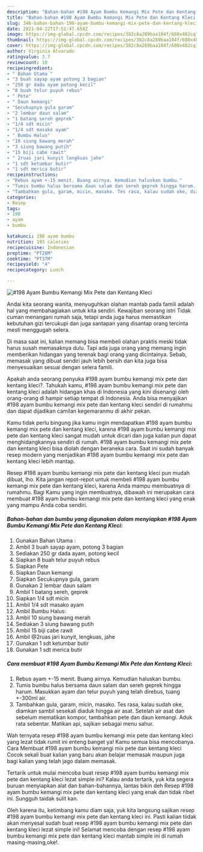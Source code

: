 ```yaml
---
description: "Bahan-bahan #198 Ayam Bumbu Kemangi Mix Pete dan Kentang Kleci yang nikmat dan Mudah Dibuat"
title: "Bahan-bahan #198 Ayam Bumbu Kemangi Mix Pete dan Kentang Kleci yang nikmat dan Mudah Dibuat"
slug: 346-bahan-bahan-198-ayam-bumbu-kemangi-mix-pete-dan-kentang-kleci-yang-nikmat-dan-mudah-dibuat
date: 2021-04-22T17:51:47.658Z
image: https://img-global.cpcdn.com/recipes/382c8a289baa104f/680x482cq70/198-ayam-bumbu-kemangi-mix-pete-dan-kentang-kleci-foto-resep-utama.jpg
thumbnail: https://img-global.cpcdn.com/recipes/382c8a289baa104f/680x482cq70/198-ayam-bumbu-kemangi-mix-pete-dan-kentang-kleci-foto-resep-utama.jpg
cover: https://img-global.cpcdn.com/recipes/382c8a289baa104f/680x482cq70/198-ayam-bumbu-kemangi-mix-pete-dan-kentang-kleci-foto-resep-utama.jpg
author: Virginia Alvarado
ratingvalue: 3.7
reviewcount: 10
recipeingredient:
- " Bahan Utama "
- "3 buah sayap ayam potong 3 bagian"
- "250 gr dada ayam potong kecil"
- "8 buah telur puyuh rebus"
- " Pete"
- " Daun kemangi"
- "Secukupnya gula garam"
- "2 lembar daun salam"
- "1 batang sereh geprek"
- "1/4 sdt micin"
- "1/4 sdt masako ayam"
- " Bumbu Halus"
- "10 siung bawang merah"
- "3 siung bawang putih"
- "15 biji cabe rawit"
- " 2ruas jari kunyit lengkuas jahe"
- "1 sdt ketumbar butir"
- "1 sdt merica butir"
recipeinstructions:
- "Rebus ayam +-15 menit. Buang airnya. Kemudian haluskan bumbu."
- "Tumis bumbu halus bersama daun salam dan sereh geprek hingga harum. Masukkan ayam dan telur puyuh yang telah direbus, tuang +-300ml air."
- "Tambahkan gula, garam, micin, masako. Tes rasa, kalau sudah oke, diamkan sambil sesekali diaduk hingga air asat. Setelah air asat dan sebelum mematikan kompor, tambahkan pete dan daun kemangi. Aduk rata sebentar. Matikan api, sajikan sebagai menu sahur."
categories:
- Resep
tags:
- 198
- ayam
- bumbu

katakunci: 198 ayam bumbu 
nutrition: 193 calories
recipecuisine: Indonesian
preptime: "PT28M"
cooktime: "PT37M"
recipeyield: "4"
recipecategory: Lunch

---
```



![#198 Ayam Bumbu Kemangi Mix Pete dan Kentang Kleci](https://img-global.cpcdn.com/recipes/382c8a289baa104f/680x482cq70/198-ayam-bumbu-kemangi-mix-pete-dan-kentang-kleci-foto-resep-utama.jpg)

Andai kita seorang wanita, menyuguhkan olahan mantab pada famili adalah hal yang membahagiakan untuk kita sendiri. Kewajiban seorang istri Tidak cuman menangani rumah saja, tetapi anda juga harus memastikan kebutuhan gizi tercukupi dan juga santapan yang disantap orang tercinta mesti menggugah selera.

Di masa  saat ini, kalian memang bisa membeli olahan praktis meski tidak harus susah memasaknya dulu. Tapi ada juga orang yang memang ingin memberikan hidangan yang terenak bagi orang yang dicintainya. Sebab, memasak yang dibuat sendiri jauh lebih bersih dan kita juga bisa menyesuaikan sesuai dengan selera famili. 



Apakah anda seorang penyuka #198 ayam bumbu kemangi mix pete dan kentang kleci?. Tahukah kamu, #198 ayam bumbu kemangi mix pete dan kentang kleci adalah hidangan khas di Indonesia yang kini disenangi oleh orang-orang di hampir setiap tempat di Indonesia. Anda bisa menyajikan #198 ayam bumbu kemangi mix pete dan kentang kleci sendiri di rumahmu dan dapat dijadikan camilan kegemaranmu di akhir pekan.

Kamu tidak perlu bingung jika kamu ingin mendapatkan #198 ayam bumbu kemangi mix pete dan kentang kleci, karena #198 ayam bumbu kemangi mix pete dan kentang kleci sangat mudah untuk dicari dan juga kalian pun dapat menghidangkannya sendiri di rumah. #198 ayam bumbu kemangi mix pete dan kentang kleci bisa diolah dengan beraneka cara. Saat ini sudah banyak resep modern yang menjadikan #198 ayam bumbu kemangi mix pete dan kentang kleci lebih mantap.

Resep #198 ayam bumbu kemangi mix pete dan kentang kleci pun mudah dibuat, lho. Kita jangan repot-repot untuk membeli #198 ayam bumbu kemangi mix pete dan kentang kleci, karena Anda mampu membuatnya di rumahmu. Bagi Kamu yang ingin membuatnya, dibawah ini merupakan cara membuat #198 ayam bumbu kemangi mix pete dan kentang kleci yang enak yang mampu Anda coba sendiri.

<!--inarticleads1-->

##### Bahan-bahan dan bumbu yang digunakan dalam menyiapkan #198 Ayam Bumbu Kemangi Mix Pete dan Kentang Kleci:

1. Gunakan  Bahan Utama :
1. Ambil 3 buah sayap ayam, potong 3 bagian
1. Sediakan 250 gr dada ayam, potong kecil
1. Siapkan 8 buah telur puyuh rebus
1. Siapkan  Pete
1. Siapkan  Daun kemangi
1. Siapkan Secukupnya gula, garam
1. Gunakan 2 lembar daun salam
1. Ambil 1 batang sereh, geprek
1. Siapkan 1/4 sdt micin
1. Ambil 1/4 sdt masako ayam
1. Ambil  Bumbu Halus:
1. Ambil 10 siung bawang merah
1. Sediakan 3 siung bawang putih
1. Ambil 15 biji cabe rawit
1. Ambil  @2ruas jari kunyit, lengkuas, jahe
1. Gunakan 1 sdt ketumbar butir
1. Gunakan 1 sdt merica butir




<!--inarticleads2-->

##### Cara membuat #198 Ayam Bumbu Kemangi Mix Pete dan Kentang Kleci:

1. Rebus ayam +-15 menit. Buang airnya. Kemudian haluskan bumbu.
1. Tumis bumbu halus bersama daun salam dan sereh geprek hingga harum. Masukkan ayam dan telur puyuh yang telah direbus, tuang +-300ml air.
1. Tambahkan gula, garam, micin, masako. Tes rasa, kalau sudah oke, diamkan sambil sesekali diaduk hingga air asat. Setelah air asat dan sebelum mematikan kompor, tambahkan pete dan daun kemangi. Aduk rata sebentar. Matikan api, sajikan sebagai menu sahur.




Wah ternyata resep #198 ayam bumbu kemangi mix pete dan kentang kleci yang lezat tidak rumit ini enteng banget ya! Kamu semua bisa mencobanya. Cara Membuat #198 ayam bumbu kemangi mix pete dan kentang kleci Cocok sekali buat kalian yang baru akan belajar memasak maupun juga bagi kalian yang telah jago dalam memasak.

Tertarik untuk mulai mencoba buat resep #198 ayam bumbu kemangi mix pete dan kentang kleci lezat simple ini? Kalau anda tertarik, yuk kita segera buruan menyiapkan alat dan bahan-bahannya, lantas bikin deh Resep #198 ayam bumbu kemangi mix pete dan kentang kleci yang enak dan tidak ribet ini. Sungguh taidak sulit kan. 

Oleh karena itu, ketimbang kamu diam saja, yuk kita langsung sajikan resep #198 ayam bumbu kemangi mix pete dan kentang kleci ini. Pasti kalian tiidak akan menyesal sudah buat resep #198 ayam bumbu kemangi mix pete dan kentang kleci lezat simple ini! Selamat mencoba dengan resep #198 ayam bumbu kemangi mix pete dan kentang kleci mantab simple ini di rumah masing-masing,oke!.

